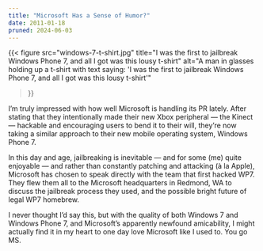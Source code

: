 ```yaml
---
title: "Microsoft Has a Sense of Humor?"
date: 2011-01-18
pruned: 2024-06-03
---
```


{{< figure
	src="windows-7-t-shirt.jpg"
	title="I was the first to jailbreak Windows Phone 7, and all I got was this lousy t-shirt"
	alt="A man in glasses holding up a t-shirt with text saying: 'I was the first to jailbreak Windows Phone 7, and all I got was this lousy t-shirt'"
>}}

I’m truly impressed with how well Microsoft is handling its PR lately. After stating that they intentionally made their new Xbox peripheral — the Kinect — hackable and encouraging users to bend it to their will, they’re now taking a similar approach to their new mobile operating system, Windows Phone 7.

In this day and age, jailbreaking is inevitable — and for some (me) quite enjoyable — and rather than constantly patching and attacking (à la Apple), Microsoft has chosen to speak directly with the team that first hacked WP7. They flew them all to the Microsoft headquarters in Redmond, WA to discuss the jailbreak process they used, and the possible bright future of legal WP7 homebrew.

I never thought I’d say this, but with the quality of both Windows 7 and Windows Phone 7, and Microsoft’s apparently newfound amicability, I might actually find it in my heart to one day love Microsoft like I used to. You go MS.
